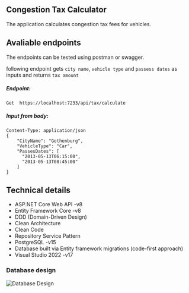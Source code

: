 ## Congestion Tax Calculator
The application calculates congestion tax fees for vehicles.



## Avaliable endpoints

The endpoints can be tested using postman or swagger.

following endpoint gets `city name`, `vehicle type` and `passess dates` as inputs and returns `tax amount`

##### Endpoint:
```
Get  https://localhost:7233/api/tax/calculate
```

##### Input from body:
```
Content-Type: application/json
{
    "CityName": "Gothenburg",
    "VehicleType": "Car",
    "PassesDates": [
      "2013-05-13T06:15:00",
      "2013-05-13T08:45:00"
    ]
}
```


## Technical details
  -	ASP.NET Core Web API -v8
  - Entity Framework Core -v8
  - DDD (Domain-Driven Design)
  - Clean Architecture
  - Clean Code
  - Repository Service Pattern
  - PostgreSQL -v15
  - Database built via Entity framework migrations (code-first approach)
  - Visual Studio 2022 -v17

### Database design

![Database Design](https://github.com/SaraRasoulian/Congestion-Tax-Calculator/assets/51083712/5000d8a4-56b5-4682-82a3-a7851215c6a0)
